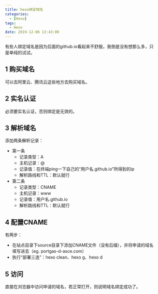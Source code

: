 ```yaml
---
title: hexo绑定域名
categories:
  - [Hexo]
tags:
  - Hexo
date: 2019-12-06 13:43:00
---
```


有些人绑定域名是因为后面的github.io看起来不舒服，我倒是没有想那么多，只是单纯的试试。
<!-- more -->
## 1 购买域名
可以去阿里云、腾讯云这些地方去购买域名。
## 2 实名认证
必须要实名认证，否则绑定是无效的。
## 3 解析域名
添加两条解析记录：
- 第一条
    - 记录类型：A
    - 主机记录：@
    - 记录值：在终端ping一下自己的“用户名.github.io”所得到的ip
    - 解析路线和TTL：默认就行
- 第二条
    - 记录类型：CNAME
    - 主机记录：www
    - 记录值：用户名.github.io
    - 解析路线和TTL：默认就行

## 4 配置CNAME
有两步：
- 在站点目录下source目录下添加CNAME文件（没有后缀），并将申请的域名填写进去（eg. portgas-d-asce.com）
- 执行“部署三连”：hexo clean、hexo g、hexo d

## 5 访问
直接在浏览器中访问申请的域名，若正常打开，则说明域名绑定成功了。
